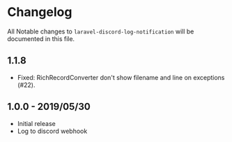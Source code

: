 # Changelog

All Notable changes to `laravel-discord-log-notification` will be documented in this file.

## 1.1.8

- Fixed: RichRecordConverter don't show filename and line on exceptions (#22).

## 1.0.0 - 2019/05/30

- Initial release
- Log to discord webhook
